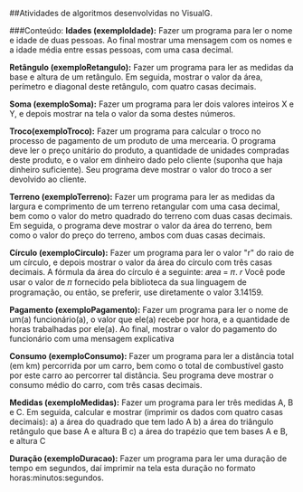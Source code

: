 ##Atividades de algoritmos desenvolvidas no VisualG.

###Conteúdo:
**Idades (exemploIdade):**
Fazer um programa para ler o nome e idade de duas pessoas. Ao final mostrar uma mensagem com os 
nomes e a idade média entre essas pessoas, com uma casa decimal. 


**Retângulo (exemploRetangulo):**
Fazer um programa para ler as medidas da base e altura de um retângulo. Em seguida, mostrar o valor 
da área, perímetro e diagonal deste retângulo, com quatro casas decimais.

**Soma (exemploSoma):**
Fazer um programa para ler dois valores inteiros X e Y, e depois mostrar na tela o valor da soma destes 
números. 

**Troco(exemploTroco):**
Fazer um programa para calcular o troco no processo de pagamento de um produto de uma mercearia. 
O programa deve ler o preço unitário do produto, a quantidade de unidades compradas deste produto, 
e o valor em dinheiro dado pelo cliente (suponha que haja dinheiro suficiente). Seu programa deve 
mostrar o valor do troco a ser devolvido ao cliente. 


**Terreno (exemploTerreno):**
Fazer um programa para ler as medidas da largura e comprimento de um terreno retangular com uma 
casa decimal, bem como o valor do metro quadrado do terreno com duas casas decimais. Em seguida, 
o programa deve mostrar o valor da área do terreno, bem como o valor do preço do terreno, ambos com 
duas casas decimais.

**Círculo (exemploCirculo):**
Fazer um programa para ler o valor "r" do raio de um círculo, e depois mostrar o valor da área do 
círculo com três casas decimais. A fórmula da área do círculo é a seguinte: 𝑎𝑟𝑒𝑎 = 𝜋. 𝑟
Você pode usar o valor de 𝜋 fornecido pela biblioteca da sua linguagem de programação, ou então, se preferir, use 
diretamente o valor 3.14159. 

**Pagamento (exemploPagamento):**
Fazer um programa para ler o nome de um(a) funcionário(a), o valor que ele(a) recebe por hora, e a 
quantidade de horas trabalhadas por ele(a). Ao final, mostrar o valor do pagamento do funcionário com 
uma mensagem explicativa

**Consumo (exemploConsumo):**
Fazer um programa para ler a distância total (em km) percorrida por um carro, bem como o total de 
combustível gasto por este carro ao percorrer tal distância. Seu programa deve mostrar o consumo 
médio do carro, com três casas decimais.

**Medidas (exemploMedidas):**
Fazer um programa para ler três medidas A, B e C. Em seguida, calcular e mostrar (imprimir os dados 
com quatro casas decimais): 
a) a área do quadrado que tem lado A 
b) a área do triângulo retângulo que base A e altura B 
c) a área do trapézio que tem bases A e B, e altura C 

**Duração (exemploDuracao):**
Fazer um programa para ler uma duração de tempo em segundos, daí imprimir na tela esta duração no 
formato horas:minutos:segundos. 


